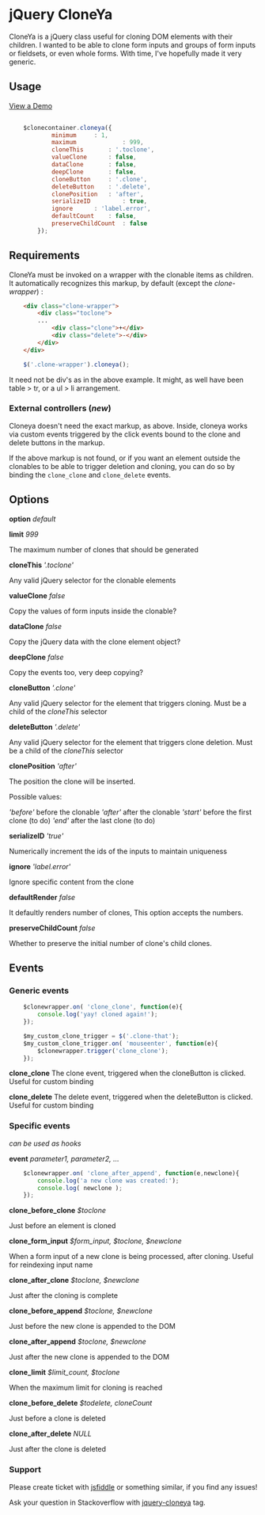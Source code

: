 # jQuery CloneYa


CloneYa is a jQuery class useful for cloning DOM elements with their children. I wanted to be able to clone form inputs and groups of form inputs or fieldsets, or even whole forms. With time, I've hopefully made it very generic.


## Usage

[View a Demo](http://yapapaya.github.io/jquery-cloneya/demo.html "View a Demo")

```javascript
	
	$clonecontainer.cloneya({
            minimum		: 1,
            maximum             : 999,
            cloneThis		: '.toclone',
            valueClone		: false,
            dataClone		: false,
            deepClone		: false,
            cloneButton		: '.clone',
            deleteButton	: '.delete',
            clonePosition	: 'after',
            serializeID         : true,
            ignore		: 'label.error',
            defaultCount	: false,
            preserveChildCount  : false
        });
```


## Requirements


CloneYa must be invoked on a wrapper with the clonable items as children. It automatically recognizes this markup, by default (except the *clone-wrapper*) :


```html
	<div class="clone-wrapper">
		<div class="toclone">
		...
			<div class="clone">+</div>
			<div class="delete">-</div>
		</div>	
	</div>
```

```javascript
	$('.clone-wrapper').cloneya();
```


It need not be div's as in the above example. It might, as well have been table &gt; tr, or a ul &gt; li arrangement. 

### External controllers (*new*)

Cloneya doesn't need the exact markup, as above. Inside, cloneya works via custom events triggered by the click events bound to the clone and delete buttons in the markup.

If the above markup is not found, or if you want an element outside the clonables to be able to trigger deletion and cloning, you can do so by binding the `clone_clone` and `clone_delete` events.

## Options

**option** *default*


**limit** *999*

The maximum number of clones that should be generated


**cloneThis** *'.toclone'*

Any valid jQuery selector for the clonable elements


**valueClone** *false*

Copy the values of form inputs inside the clonable?


**dataClone** *false*

Copy the jQuery data with the clone element object?


**deepClone** *false*

Copy the events too, very deep copying?


**cloneButton** *'.clone'*

Any valid jQuery selector for the element that triggers cloning. Must be a child of the *cloneThis* selector


**deleteButton** *'.delete'*

Any valid jQuery selector for the element that triggers clone deletion. Must be a child of the *cloneThis* selector

**clonePosition** *'after'*

The position the clone will be inserted.

Possible values:

*'before'* before the clonable
*'after'* after the clonable
*'start'* before the first clone (to do)
*'end'* after the last clone (to do)

**serializeID** *'true'*

Numerically increment the ids of the inputs to maintain uniqueness

**ignore** *'label.error'*

Ignore specific content from the clone

**defaultRender** *false*

It defaultly renders number of clones, This option accepts the numbers.

**preserveChildCount** *false*

Whether to preserve the initial number of clone's child clones.

## Events

### Generic events

```javascript
	$clonewrapper.on( 'clone_clone', function(e){
		console.log('yay! cloned again!');
	});
```
```javascript
	$my_custom_clone_trigger = $('.clone-that');
	$my_custom_clone_trigger.on( 'mouseenter', function(e){
		$clonewrapper.trigger('clone_clone');
	});
```
**clone_clone**
The clone event, triggered when the cloneButton is clicked. Useful for custom binding


**clone_delete**
The delete event, triggered when the deleteButton is clicked. Useful for custom binding


### Specific events

*can be used as hooks*

**event** *parameter1, parameter2, &hellip;*

```javascript
	$clonewrapper.on( 'clone_after_append', function(e,newclone){
		console.log('a new clone was created:');
		console.log( newclone );
	});
```


**clone_before_clone** *$toclone*

Just before an element is cloned


**clone_form_input** *$form_input, $toclone, $newclone*

When a form input of a new clone is being processed, after cloning. Useful for reindexing input name


**clone_after_clone** *$toclone, $newclone*

Just after the cloning is complete


**clone_before_append** *$toclone, $newclone*

Just before the new clone is appended to the DOM


**clone_after_append** *$toclone, $newclone*

Just after the new clone is appended to the DOM


**clone_limit** *$limit_count, $toclone*

When the maximum limit for cloning is reached


**clone_before_delete** *$todelete, cloneCount*

Just before a clone is deleted


**clone_after_delete** *NULL*

Just after the clone is deleted

### Support

Please create ticket with [jsfiddle](http://jsfiddle.net/) or something similar, if you find any issues!

Ask your question in Stackoverflow with [jquery-cloneya](http://stackoverflow.com/questions/tagged/jquery-cloneya) tag.

